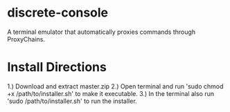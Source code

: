 # discrete-console
A terminal emulator that automatically proxies commands through ProxyChains.
# Install Directions
1.) Download and extract master.zip
2.) Open terminal and run 'sudo chmod +x /path/to/installer.sh' to make it executable.
3.) In the terminal also run 'sudo /path/to/installer.sh' to run the installer.
